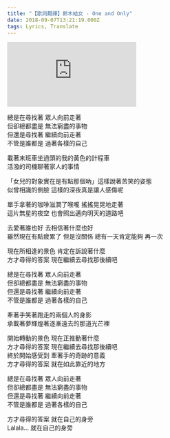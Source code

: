 ```yaml
---
title: "【歌詞翻譯】鈴木結女 - One and Only"
date: 2018-09-07T13:21:19.000Z
tags: Lyrics, Translate
---
```


<iframe title="鈴木結女 - One and Only" src="https://www.youtube.com/embed/_pBuR-q1Vmc" frameborder="0" allow="accelerometer; autoplay; clipboard-write; encrypted-media; gyroscope; picture-in-picture" allowfullscreen></iframe>

<p>總是在尋找著 眾人向前走著
<br>但卻總都盡是 無法窮盡的事物
<br>但還是尋找著 繼續向前走著
<br>不管是誰都是 過著各樣的自己</p>

<p>載著末班車坐過頭的我的黃色的計程車
<br>活潑的司機聊著家人的事情</p>

<p>「女兒的對象實在是有點那個吶」這樣說著苦笑的姿態
<br>似曾相識的側臉 這樣的深夜真是讓人感傷呢</p>

<p>單手拿著的咖啡滋潤了喉嚨 搖搖晃晃地走著
<br>這片無星的夜空 也會照出邁向明天的道路吧</p>

<p>去愛著誰也好 去相信著什麼也好
<br>雖然現在有點疲累了 但是沒關係 總有一天肯定能夠 再一次</p>

<p>現在所相逢的景色 肯定在訴說著什麼
<br>方才尋得的答案 現在繼續去尋找那後續吧</p>

<p>總是在尋找著 眾人向前走著
<br>但卻總都盡是 無法窮盡的事物
<br>但還是尋找著 繼續向前走著
<br>不管是誰都是 過著各樣的自己</p>

<p>牽著手笑著跑走的兩個人的身影
<br>承載著夢輝煌著逐漸遠去的那道光芒裡</p>

<p>開始轉動的景色 現在正推動著什麼
<br>方才尋得的答案 現在繼續去尋找那後續吧
<br>終於開始感受到 牽著手的奇跡的意義
<br>方才尋得的答案 就在如此靠近的地方</p>

<p>總是在尋找著 眾人向前走著
<br>但卻總都盡是 無法窮盡的事物
<br>但還是尋找著 繼續向前走著
<br>不管是誰都是 過著各樣的自己</p>

<p>方才尋得的答案 就在自己的身旁
<br>Lalala… 就在自己的身旁</p>
